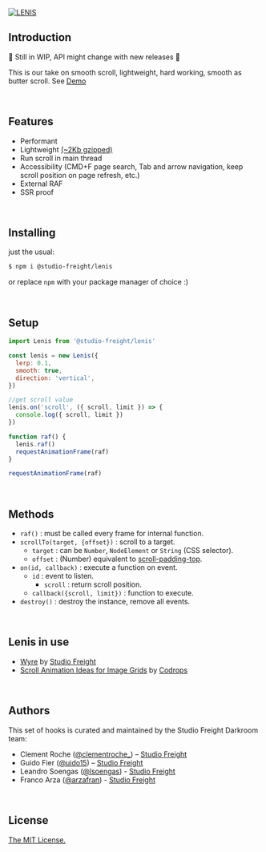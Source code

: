 [![LENIS](https://assets.studiofreight.com/lenis/header.png)](https://github.com/studio-freight/lenis)

## Introduction
🚧 Still in WIP, API might change with new releases 🚧

This is our take on smooth scroll, lightweight, hard working, smooth as butter scroll. See [Demo](https://lenis.studiofreight.com/)

<br>

## Features

- Performant
- Lightweight [(~2Kb gzipped)](https://bundle.js.org/?q=@studio-freight/lenis) 
- Run scroll in main thread
- Accessibility (CMD+F page search, Tab and arrow navigation, keep scroll position on page refresh, etc.)
- External RAF
- SSR proof

<br>

## Installing

just the usual:

```bash
$ npm i @studio-freight/lenis
```

or replace `npm` with your package manager of choice :)

<br>

## Setup

```js
import Lenis from '@studio-freight/lenis'

const lenis = new Lenis({
  lerp: 0.1,
  smooth: true,
  direction: 'vertical',
})

//get scroll value
lenis.on('scroll', ({ scroll, limit }) => {
  console.log({ scroll, limit })
})

function raf() {
  lenis.raf()
  requestAnimationFrame(raf)
}

requestAnimationFrame(raf)
```

<br/>

## Methods 
- `raf()` : must be called every frame for internal function.
- `scrollTo(target, {offset})` : scroll to a target.
  - `target` : can be `Number`, `NodeElement` or `String` (CSS selector).
  - `offset` : (Number) equivalent to [scroll-padding-top](https://developer.mozilla.org/en-US/docs/Web/CSS/scroll-padding-top).
- `on(id, callback)` : execute a function on event.
  - `id` : event to listen.
    - `scroll` : return scroll position.
  - `callback({scroll, limit})` : function to execute.
- `destroy()` : destroy the instance, remove all events.

<br/>

## Lenis in use
- [Wyre](https://www.sendwyre.com/) by [Studio Freight](https://www.studiofreight.com/)
- [Scroll Animation Ideas for Image Grids](https://tympanus.net/Development/ScrollAnimationsGrid/) by [Codrops](https://tympanus.net/codrops)

<br/>

## Authors

This set of hooks is curated and maintained by the Studio Freight Darkroom team:

- Clement Roche ([@clementroche\_](https://twitter.com/clementroche_)) – [Studio Freight](https://studiofreight.com)
- Guido Fier ([@uido15](https://twitter.com/uido15)) – [Studio Freight](https://studiofreight.com)
- Leandro Soengas ([@lsoengas](https://twitter.com/lsoengas)) - [Studio Freight](https://studiofreight.com)
- Franco Arza ([@arzafran](https://twitter.com/arzafran)) - [Studio Freight](https://studiofreight.com)

<br/>

## License

[The MIT License.](https://opensource.org/licenses/MIT)
